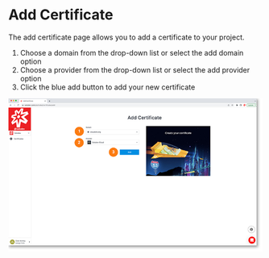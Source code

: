# Add Certificate

The add certificate page allows you to add a certificate to your project.

1. Choose a domain from the drop-down list or select the add domain option
2. Choose a provider from the drop-down list or select the add provider option
3. Click the blue add button to add your new certificate


<a href="../../../images/infra-certificates-add-lg.jpg" target="_blank"><img src="../../../images/infra-certificates-add.jpg" style="margin: auto; display: block"></a>
	
	